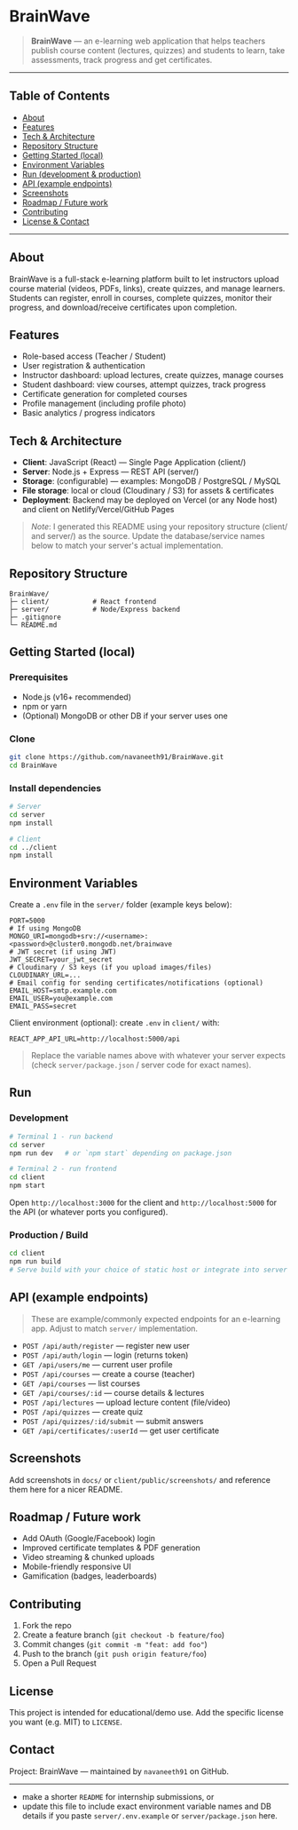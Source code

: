 # BrainWave

> **BrainWave** — an e-learning web application that helps teachers publish course content (lectures, quizzes) and students  to  learn, take assessments, track progress and get certificates.

---

## Table of Contents

* [About](#about)
* [Features](#features)
* [Tech & Architecture](#tech--architecture)
* [Repository Structure](#repository-structure)
* [Getting Started (local)](#getting-started-local)
* [Environment Variables](#environment-variables)
* [Run (development & production)](#run-development--production)
* [API (example endpoints)](#api-example-endpoints)
* [Screenshots](#screenshots)
* [Roadmap / Future work](#roadmap--future-work)
* [Contributing](#contributing)
* [License & Contact](#license--contact)

---

## About

BrainWave is a full-stack e-learning platform built to let instructors upload course material (videos, PDFs, links), create quizzes, and manage learners. Students can register, enroll in courses, complete quizzes, monitor their progress, and download/receive certificates upon completion.

## Features

* Role-based access (Teacher / Student)
* User registration & authentication
* Instructor dashboard: upload lectures, create quizzes, manage courses
* Student dashboard: view courses, attempt quizzes, track progress
* Certificate generation for completed courses
* Profile management (including profile photo)
* Basic analytics / progress indicators

## Tech & Architecture

* **Client**: JavaScript (React) — Single Page Application (client/)
* **Server**: Node.js + Express — REST API (server/)
* **Storage**: (configurable) — examples: MongoDB / PostgreSQL / MySQL
* **File storage**: local or cloud (Cloudinary / S3) for assets & certificates
* **Deployment**: Backend may be deployed on Vercel (or any Node host) and client on Netlify/Vercel/GitHub Pages

> *Note*: I generated this README using your repository structure (client/ and server/) as the source. Update the database/service names below to match your server's actual implementation.

## Repository Structure

```
BrainWave/
├─ client/           # React frontend
├─ server/           # Node/Express backend
├─ .gitignore
└─ README.md
```

## Getting Started (local)

### Prerequisites

* Node.js (v16+ recommended)
* npm or yarn
* (Optional) MongoDB or other DB if your server uses one

### Clone

```bash
git clone https://github.com/navaneeth91/BrainWave.git
cd BrainWave
```

### Install dependencies

```bash
# Server
cd server
npm install

# Client
cd ../client
npm install
```

## Environment Variables

Create a `.env` file in the `server/` folder (example keys below):

```
PORT=5000
# If using MongoDB
MONGO_URI=mongodb+srv://<username>:<password>@cluster0.mongodb.net/brainwave
# JWT secret (if using JWT)
JWT_SECRET=your_jwt_secret
# Cloudinary / S3 keys (if you upload images/files)
CLOUDINARY_URL=...
# Email config for sending certificates/notifications (optional)
EMAIL_HOST=smtp.example.com
EMAIL_USER=you@example.com
EMAIL_PASS=secret
```

Client environment (optional): create `.env` in `client/` with:

```
REACT_APP_API_URL=http://localhost:5000/api
```

> Replace the variable names above with whatever your server expects (check `server/package.json` / server code for exact names).

## Run

### Development

```bash
# Terminal 1 - run backend
cd server
npm run dev   # or `npm start` depending on package.json

# Terminal 2 - run frontend
cd client
npm start
```

Open `http://localhost:3000` for the client and `http://localhost:5000` for the API (or whatever ports you configured).

### Production / Build

```bash
cd client
npm run build
# Serve build with your choice of static host or integrate into server
```

## API (example endpoints)

> These are example/commonly expected endpoints for an e-learning app. Adjust to match `server/` implementation.

* `POST /api/auth/register` — register new user
* `POST /api/auth/login` — login (returns token)
* `GET /api/users/me` — current user profile
* `POST /api/courses` — create a course (teacher)
* `GET /api/courses` — list courses
* `GET /api/courses/:id` — course details & lectures
* `POST /api/lectures` — upload lecture content (file/video)
* `POST /api/quizzes` — create quiz
* `POST /api/quizzes/:id/submit` — submit answers
* `GET /api/certificates/:userId` — get user certificate

## Screenshots

Add screenshots in `docs/` or `client/public/screenshots/` and reference them here for a nicer README.

## Roadmap / Future work

* Add OAuth (Google/Facebook) login
* Improved certificate templates & PDF generation
* Video streaming & chunked uploads
* Mobile-friendly responsive UI
* Gamification (badges, leaderboards)

## Contributing

1. Fork the repo
2. Create a feature branch (`git checkout -b feature/foo`)
3. Commit changes (`git commit -m "feat: add foo"`)
4. Push to the branch (`git push origin feature/foo`)
5. Open a Pull Request

## License

This project is intended for educational/demo use. Add the specific license you want (e.g. MIT) to `LICENSE`.

## Contact

Project: BrainWave — maintained by `navaneeth91` on GitHub.

---


* make a shorter `README` for internship submissions, or
* update this file to include exact environment variable names and DB details if you paste `server/.env.example` or `server/package.json` here.
